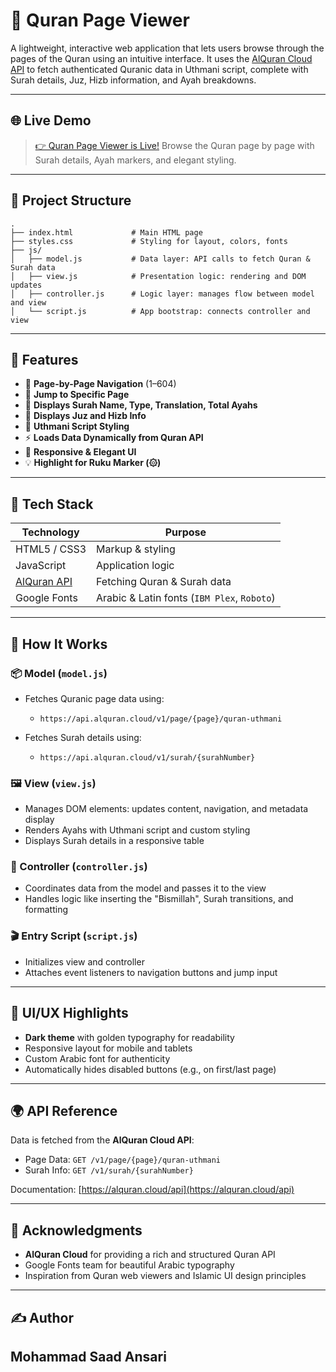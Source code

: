 # 📖 Quran Page Viewer

A lightweight, interactive web application that lets users browse through the pages of the Quran using an intuitive interface. It uses the [AlQuran Cloud API](https://alquran.cloud/api) to fetch authenticated Quranic data in Uthmani script, complete with Surah details, Juz, Hizb information, and Ayah breakdowns.

---

## 🌐 Live Demo

> <a href="https://quran-mushaf.netlify.app" target="_blank">👉 Quran Page Viewer is Live!</a>
> Browse the Quran page by page with Surah details, Ayah markers, and elegant styling.

---

## 📁 Project Structure

```plaintext
.
├── index.html             # Main HTML page
├── styles.css             # Styling for layout, colors, fonts
├── js/
│   ├── model.js           # Data layer: API calls to fetch Quran & Surah data
│   ├── view.js            # Presentation logic: rendering and DOM updates
│   ├── controller.js      # Logic layer: manages flow between model and view
│   └── script.js          # App bootstrap: connects controller and view
```

---

## 🚀 Features

- 📜 **Page-by-Page Navigation** (1–604)
- 🔢 **Jump to Specific Page**
- 🕌 **Displays Surah Name, Type, Translation, Total Ayahs**
- 🧭 **Displays Juz and Hizb Info**
- 🌙 **Uthmani Script Styling**
- ⚡ **Loads Data Dynamically from Quran API**
- 🎨 **Responsive & Elegant UI**
- 💡 **Highlight for Ruku Marker (۞)**

---

## 🧰 Tech Stack

| Technology                               | Purpose                                     |
| ---------------------------------------- | ------------------------------------------- |
| HTML5 / CSS3                             | Markup & styling                            |
| JavaScript                               | Application logic                           |
| [AlQuran API](https://alquran.cloud/api) | Fetching Quran & Surah data                 |
| Google Fonts                             | Arabic & Latin fonts (`IBM Plex`, `Roboto`) |

---

## 🔧 How It Works

### 📦 Model (`model.js`)

- Fetches Quranic page data using:

  - `https://api.alquran.cloud/v1/page/{page}/quran-uthmani`

- Fetches Surah details using:

  - `https://api.alquran.cloud/v1/surah/{surahNumber}`

### 🖼️ View (`view.js`)

- Manages DOM elements: updates content, navigation, and metadata display
- Renders Ayahs with Uthmani script and custom styling
- Displays Surah details in a responsive table

### 🧠 Controller (`controller.js`)

- Coordinates data from the model and passes it to the view
- Handles logic like inserting the "Bismillah", Surah transitions, and formatting

### 🎬 Entry Script (`script.js`)

- Initializes view and controller
- Attaches event listeners to navigation buttons and jump input

---

## 🎨 UI/UX Highlights

- **Dark theme** with golden typography for readability
- Responsive layout for mobile and tablets
- Custom Arabic font for authenticity
- Automatically hides disabled buttons (e.g., on first/last page)

---

## 🌍 API Reference

Data is fetched from the **AlQuran Cloud API**:

- Page Data: `GET /v1/page/{page}/quran-uthmani`
- Surah Info: `GET /v1/surah/{surahNumber}`

Documentation: [https://alquran.cloud/api](https://alquran.cloud/api)

---

## 🙏 Acknowledgments

- **AlQuran Cloud** for providing a rich and structured Quran API
- Google Fonts team for beautiful Arabic typography
- Inspiration from Quran web viewers and Islamic UI design principles

---

## ✍️ Author

## **Mohammad Saad Ansari**
